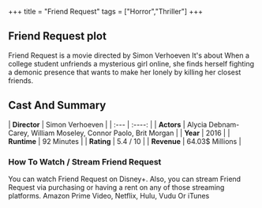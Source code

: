 +++
title = "Friend Request"
tags = ["Horror","Thriller"]
+++
## Friend Request plot
Friend Request is a movie directed by Simon Verhoeven It's about When a college student unfriends a mysterious girl online, she finds herself fighting a demonic presence that wants to make her lonely by killing her closest friends.
## Cast And Summary
| **Director**      | Simon Verhoeven |
    | :---        |    :----:   |
    |  **Actors** | Alycia Debnam-Carey, William Moseley, Connor Paolo, Brit Morgan |
    | **Year**   | 2016    |
    |  **Runtime** | 92 Minutes |
    |  **Rating** | 5.4 / 10 | 
    |  **Revenue** | 64.03$ Millions |
### How To Watch / Stream Friend Request
You can watch Friend Request on Disney+.
Also, you can stream Friend Request via purchasing or having a rent on any of those streaming platforms.
Amazon Prime Video, Netflix, Hulu, Vudu Or iTunes